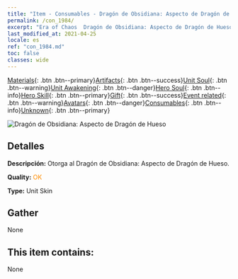 ```yaml
---
title: "Item - Consumables - Dragón de Obsidiana: Aspecto de Dragón de Hueso"
permalink: /con_1984/
excerpt: "Era of Chaos  Dragón de Obsidiana: Aspecto de Dragón de Hueso"
last_modified_at: 2021-04-25
locale: es
ref: "con_1984.md"
toc: false
classes: wide
---
```

 [Materials](/ItemsES/){: .btn .btn--primary}[Artifacts](/ItemsES/Artifacts/){: .btn .btn--success}[Unit Soul](/ItemsES/UnitSoul/){: .btn .btn--warning}[Unit Awakening](/ItemsES/UnitAwakening/){: .btn .btn--danger}[Hero Soul](/ItemsES/HeroSoul/){: .btn .btn--info}[Hero Skill](/ItemsES/HeroSkill/){: .btn .btn--primary}[Gift](/ItemsES/Gift/){: .btn .btn--success}[Event related](/ItemsES/Events/){: .btn .btn--warning}[Avatars](/ItemsES/Avatars/){: .btn .btn--danger}[Consumables](/ItemsES/Consumables/){: .btn .btn--info}[Unknown](/ItemsES/Unknown/){: .btn .btn--primary}

 ![Dragón de Obsidiana: Aspecto de Dragón de Hueso](/images/u/ti_gulongyinengpifu.jpg)

## Detalles
 **Descripción:** Otorga al Dragón de Obsidiana: Aspecto de Dragón de Hueso.

 **Quality:** <span style="color: #FF8C00">OK</span>

 **Type:** Unit Skin

## Gather

  None

## This item contains:

  None

